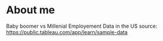# About me
Baby boomer vs Millenial Employement Data in the US
source: https://public.tableau.com/app/learn/sample-data
